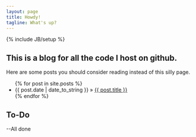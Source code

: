 ```yaml
---
layout: page
title: Howdy!
tagline: What's up?
---
```

{% include JB/setup %}


## This is a blog for all the code I host on github.

Here are some posts you should consider reading instead of this silly page.

<ul class="posts">
  {% for post in site.posts %}
    <li><span>{{ post.date | date_to_string }}</span> &raquo; <a href="{{ BASE_PATH }}{{ post.url }}">{{ post.title }}</a></li>
  {% endfor %}
</ul>

## To-Do

--All done